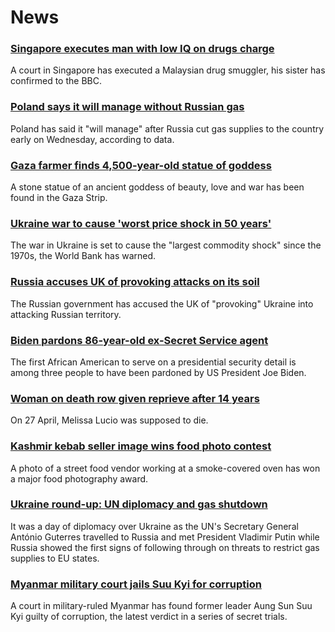 # News
### [Singapore executes man with low IQ on drugs charge](https://www.bbc.com/news/world-asia-61239221)
A court in Singapore has executed a Malaysian drug smuggler, his sister has confirmed to the BBC. 
### [Poland says it will manage without Russian gas](https://www.bbc.com/news/business-61237519)
Poland has said it "will manage" after Russia cut gas supplies to the country early on Wednesday, according to data.
### [Gaza farmer finds 4,500-year-old statue of goddess](https://www.bbc.com/news/world-middle-east-61228553)
A stone statue of an ancient goddess of beauty, love and war has been found in the Gaza Strip.  
### [Ukraine war to cause 'worst price shock in 50 years'](https://www.bbc.com/news/business-61235528)
The war in Ukraine is set to cause the "largest commodity shock" since the 1970s, the World Bank has warned. 
### [Russia accuses UK of provoking attacks on its soil](https://www.bbc.com/news/uk-61235301)
The Russian government has accused the UK of "provoking" Ukraine into attacking Russian territory.
### [Biden pardons 86-year-old ex-Secret Service agent](https://www.bbc.com/news/world-us-canada-61232241)
The first African American to serve on a presidential security detail is among three people to have been pardoned by US President Joe Biden.
### [Woman on death row given reprieve after 14 years](https://www.bbc.com/news/world-us-canada-61220975)
On 27 April, Melissa Lucio was supposed to die.
### [Kashmir kebab seller image wins food photo contest](https://www.bbc.com/news/in-pictures-61222913)
A photo of a street food vendor working at a smoke-covered oven has won a major food photography award. 
### [Ukraine round-up: UN diplomacy and gas shutdown](https://www.bbc.com/news/world-europe-61233794)
It was a day of diplomacy over Ukraine as the UN's Secretary General António Guterres travelled to Russia and met President Vladimir Putin while Russia showed the first signs of following through on threats to restrict gas supplies to EU states.
### [Myanmar military court jails Suu Kyi for corruption](https://www.bbc.com/news/world-asia-61239881)
A court in military-ruled Myanmar has found former leader Aung Sun Suu Kyi guilty of corruption, the latest verdict in a series of secret trials.
